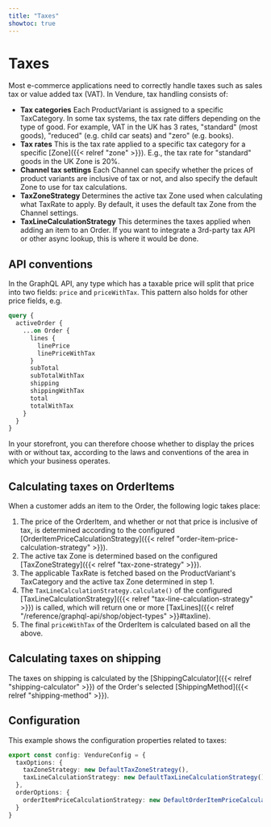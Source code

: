```yaml
---
title: "Taxes"
showtoc: true
---
```

# Taxes

Most e-commerce applications need to correctly handle taxes such as sales tax or value added tax (VAT). In Vendure, tax handling consists of:

* **Tax categories** Each ProductVariant is assigned to a specific TaxCategory. In some tax systems, the tax rate differs depending on the type of good. For example, VAT in the UK has 3 rates, "standard" (most goods), "reduced" (e.g. child car seats) and "zero" (e.g. books).
* **Tax rates** This is the tax rate applied to a specific tax category for a specific [Zone]({{< relref "zone" >}}). E.g., the tax rate for "standard" goods in the UK Zone is 20%.
* **Channel tax settings** Each Channel can specify whether the prices of product variants are inclusive of tax or not, and also specify the default Zone to use for tax calculations.
* **TaxZoneStrategy** Determines the active tax Zone used when calculating what TaxRate to apply. By default, it uses the default tax Zone from the Channel settings.
* **TaxLineCalculationStrategy** This determines the taxes applied when adding an item to an Order. If you want to integrate a 3rd-party tax API or other async lookup, this is where it would be done.

## API conventions

In the GraphQL API, any type which has a taxable price will split that price into two fields: `price` and `priceWithTax`. This pattern also holds for other price fields, e.g.

```graphql
query {
  activeOrder {
    ...on Order {
      lines {
        linePrice
        linePriceWithTax
      }
      subTotal
      subTotalWithTax
      shipping
      shippingWithTax
      total
      totalWithTax
    }
  }
}
```

In your storefront, you can therefore choose whether to display the prices with or without tax, according to the laws and conventions of the area in which your business operates.

## Calculating taxes on OrderItems

When a customer adds an item to the Order, the following logic takes place:

1. The price of the OrderItem, and whether or not that price is inclusive of tax, is determined according to the configured [OrderItemPriceCalculationStrategy]({{< relref "order-item-price-calculation-strategy" >}}).
2. The active tax Zone is determined based on the configured [TaxZoneStrategy]({{< relref "tax-zone-strategy" >}}).
3. The applicable TaxRate is fetched based on the ProductVariant's TaxCategory and the active tax Zone determined in step 1.
4. The `TaxLineCalculationStrategy.calculate()` of the configured [TaxLineCalculationStrategy]({{< relref "tax-line-calculation-strategy" >}}) is called, which will return one or more [TaxLines]({{< relref "/reference/graphql-api/shop/object-types" >}}#taxline).
5. The final `priceWithTax` of the OrderItem is calculated based on all the above.

## Calculating taxes on shipping

The taxes on shipping is calculated by the [ShippingCalculator]({{< relref "shipping-calculator" >}}) of the Order's selected [ShippingMethod]({{< relref "shipping-method" >}}).

## Configuration

This example shows the configuration properties related to taxes:

```ts
export const config: VendureConfig = {
  taxOptions: {
    taxZoneStrategy: new DefaultTaxZoneStrategy(),
    taxLineCalculationStrategy: new DefaultTaxLineCalculationStrategy(),
  },
  orderOptions: {
    orderItemPriceCalculationStrategy: new DefaultOrderItemPriceCalculationStrategy()
  }
}

```
